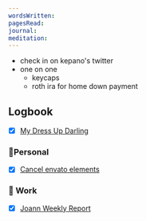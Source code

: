 ```yaml
---
wordsWritten: 
pagesRead: 
journal: 
meditation:
---
```

- check in on kepano's twitter
- one on one
	- keycaps
	- roth ira for home down payment

## Logbook
- [x] [My Dress Up Darling](things:///show?id=DRD9StyzGPX8xhjEP53xX6)

### 🏡Personal
- [x] [Cancel envato elements](things:///show?id=EsDUK1nWFS1M2ncxVTdNMc)

### 💼 Work
- [x] [Joann Weekly Report](things:///show?id=CzcvDosKd4m5jEGtpE3GLq)